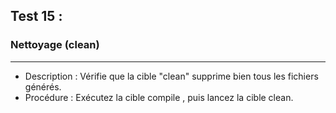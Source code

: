 ## Test 15 :
### Nettoyage (clean)

------
- Description : Vérifie que la cible "clean" supprime bien tous les fichiers générés.
- Procédure : Exécutez la cible compile , puis lancez  la cible clean.
